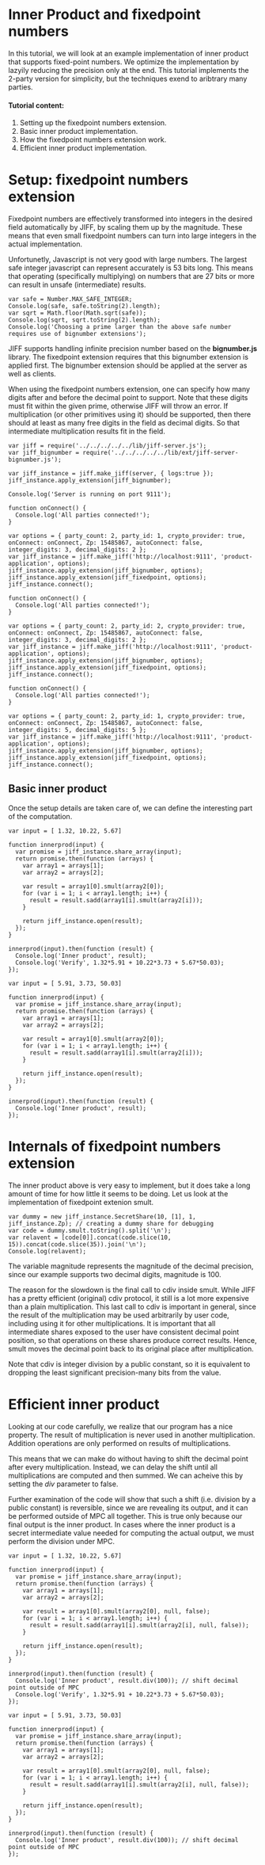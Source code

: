 # Inner Product and fixedpoint numbers

In this tutorial, we will look at an example implementation of inner product that supports fixed-point numbers.
We optimize the implementation by lazyily reducing the precision only at the end. This tutorial implements
the 2-party version for simplicity, but the techniques exend to aribtrary many parties.

#### Tutorial content:
1. Setting up the fixedpoint numbers extension.
2. Basic inner product implementation.
3. How the fixedpoint numbers extension work.
4. Efficient inner product implementation.

# Setup: fixedpoint numbers extension

Fixedpoint numbers are effectively transformed into integers in the desired field automatically by JIFF, by scaling them up
by the magnitude. These means that even small fixedpoint numbers can turn into large integers in the actual implementation.

Unfortunetly, Javascript is not very good with large numbers. The largest safe integer javascript can represent accurately is 53 bits long.
This means that operating (specifically multiplying) on numbers that are 27 bits or more can result in unsafe (intermediate) results.

```neptune[title=Max&nbsp;Safe&nbsp;Number,scope=None,frame=frame1]
var safe = Number.MAX_SAFE_INTEGER;
Console.log(safe, safe.toString(2).length);
var sqrt = Math.floor(Math.sqrt(safe));
Console.log(sqrt, sqrt.toString(2).length);
Console.log('Choosing a prime larger than the above safe number requires use of bignumber extensions');
```

JIFF supports handling infinite precision number based on the **bignumber.js** library. The fixedpoint extension requires that this
bignumber extension is applied first. The bignumber extension should be applied at the server as well as clients.

When using the fixedpoint numbers extension, one can specify how many digits after and before the decimal point to support.
Note that these digits must fit within the given prime, otherwise JIFF will throw an error.
If multiplication (or other primitives using it) should be supported, then there should at least as many free digits in the field
as decimal digits. So that intermediate multiplication results fit in the field.

```neptune[title=Server,frame=frame2,env=server]
var jiff = require('../../../../../lib/jiff-server.js');
var jiff_bignumber = require('../../../../../lib/ext/jiff-server-bignumber.js');

var jiff_instance = jiff.make_jiff(server, { logs:true });
jiff_instance.apply_extension(jiff_bignumber);

Console.log('Server is running on port 9111');
```

```neptune[title=Party&nbsp;1,frame=frame2,scope=1]
function onConnect() {
  Console.log('All parties connected!');
}

var options = { party_count: 2, party_id: 1, crypto_provider: true, onConnect: onConnect, Zp: 15485867, autoConnect: false, integer_digits: 3, decimal_digits: 2 };
var jiff_instance = jiff.make_jiff('http://localhost:9111', 'product-application', options);
jiff_instance.apply_extension(jiff_bignumber, options);
jiff_instance.apply_extension(jiff_fixedpoint, options);
jiff_instance.connect();
```
```neptune[title=Party&nbsp;2,frame=frame2,scope=2]
function onConnect() {
  Console.log('All parties connected!');
}

var options = { party_count: 2, party_id: 2, crypto_provider: true, onConnect: onConnect, Zp: 15485867, autoConnect: false, integer_digits: 3, decimal_digits: 2 };
var jiff_instance = jiff.make_jiff('http://localhost:9111', 'product-application', options);
jiff_instance.apply_extension(jiff_bignumber, options);
jiff_instance.apply_extension(jiff_fixedpoint, options);
jiff_instance.connect();
```
```neptune[title=Party&nbsp;1&nbsp;Incorrect,frame=frame2,scope=None]
function onConnect() {
  Console.log('All parties connected!');
}

var options = { party_count: 2, party_id: 1, crypto_provider: true, onConnect: onConnect, Zp: 15485867, autoConnect: false, integer_digits: 5, decimal_digits: 5 };
var jiff_instance = jiff.make_jiff('http://localhost:9111', 'product-application', options);
jiff_instance.apply_extension(jiff_bignumber, options);
jiff_instance.apply_extension(jiff_fixedpoint, options);
jiff_instance.connect();
```


## Basic inner product
Once the setup details are taken care of, we can define the interesting part of the computation.

```neptune[title=Party&nbsp;1,frame=frame3,scope=1]
var input = [ 1.32, 10.22, 5.67]

function innerprod(input) {
  var promise = jiff_instance.share_array(input);
  return promise.then(function (arrays) {
    var array1 = arrays[1];
    var array2 = arrays[2];

    var result = array1[0].smult(array2[0]);
    for (var i = 1; i < array1.length; i++) {
      result = result.sadd(array1[i].smult(array2[i]));
    }

    return jiff_instance.open(result);
  });
}

innerprod(input).then(function (result) {
  Console.log('Inner product', result);
  Console.log('Verify', 1.32*5.91 + 10.22*3.73 + 5.67*50.03);
});
```
```neptune[title=Party&nbsp;2,frame=frame3,scope=2]
var input = [ 5.91, 3.73, 50.03]

function innerprod(input) {
  var promise = jiff_instance.share_array(input);
  return promise.then(function (arrays) {
    var array1 = arrays[1];
    var array2 = arrays[2];

    var result = array1[0].smult(array2[0]);
    for (var i = 1; i < array1.length; i++) {
      result = result.sadd(array1[i].smult(array2[i]));
    }

    return jiff_instance.open(result);
  });
}

innerprod(input).then(function (result) {
  Console.log('Inner product', result);
});
```

# Internals of fixedpoint numbers extension

The inner product above is very easy to implement, but it does take a long amount of time for how little it seems to be doing. Let us look at the implementation of fixedpoint extenion smult.

```neptune[title=Fixedpoint&nbsp;Numbers&nbsp;Extenion,frame=frame4,scope=1]
var dummy = new jiff_instance.SecretShare(10, [1], 1, jiff_instance.Zp); // creating a dummy share for debugging
var code = dummy.smult.toString().split('\n');
var relavent = [code[0]].concat(code.slice(10, 15)).concat(code.slice(35)).join('\n');
Console.log(relavent);
```

The variable magnitude represents the magnitude of the decimal precision, since our example supports two decimal digits, magnitude is 100.

The reason for the slowdown is the final call to cdiv inside smult. While JIFF has a pretty efficient (original) cdiv protocol, it still is a lot more expensive than a plain multiplication.
This last call to cdiv is important in general, since the result of the multiplication may be used arbitrarily by user code, including using it for other multiplications. It is important
that all intermediate shares exposed to the user have consistent decimal point position, so that operations on these shares produce correct results. Hence, smult moves the decimal point
back to its original place after multiplication.

Note that cdiv is integer division by a public constant, so it is equivalent to dropping the least significant precision-many bits from the value.

# Efficient inner product

Looking at our code carefully, we realize that our program has a nice property. The result of multiplication is never used in another multiplication.
Addition operations are only performed on results of multiplications.

This means that we can make do without having to shift the decimal point after every multiplication. Instead, we can delay the shift until all multiplications
are computed and then summed. We can acheive this by setting the *div* parameter to false.

Further examination of the code will show that such a shift (i.e. division by a public constant) is reversible, since we are revealing
its output, and it can be performed outside of MPC all together. This is true only because our final output is the inner product. In cases
where the inner product is a secret intermediate value needed for computing the actual output, we must perform the division under MPC.

```neptune[title=Party&nbsp;1,frame=frame5,scope=1]
var input = [ 1.32, 10.22, 5.67]

function innerprod(input) {
  var promise = jiff_instance.share_array(input);
  return promise.then(function (arrays) {
    var array1 = arrays[1];
    var array2 = arrays[2];

    var result = array1[0].smult(array2[0], null, false);
    for (var i = 1; i < array1.length; i++) {
      result = result.sadd(array1[i].smult(array2[i], null, false));
    }

    return jiff_instance.open(result);
  });
}

innerprod(input).then(function (result) {
  Console.log('Inner product', result.div(100)); // shift decimal point outside of MPC
  Console.log('Verify', 1.32*5.91 + 10.22*3.73 + 5.67*50.03);
});
```
```neptune[title=Party&nbsp;2,frame=frame5,scope=2]
var input = [ 5.91, 3.73, 50.03]

function innerprod(input) {
  var promise = jiff_instance.share_array(input);
  return promise.then(function (arrays) {
    var array1 = arrays[1];
    var array2 = arrays[2];

    var result = array1[0].smult(array2[0], null, false);
    for (var i = 1; i < array1.length; i++) {
      result = result.sadd(array1[i].smult(array2[i], null, false));
    }

    return jiff_instance.open(result);
  });
}

innerprod(input).then(function (result) {
  Console.log('Inner product', result.div(100)); // shift decimal point outside of MPC
});
```


